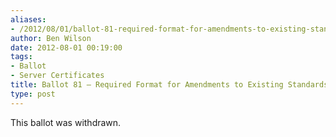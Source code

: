 ```yaml
---
aliases:
- /2012/08/01/ballot-81-required-format-for-amendments-to-existing-standards-or-requirements/
author: Ben Wilson
date: 2012-08-01 00:19:00
tags:
- Ballot
- Server Certificates
title: Ballot 81 – Required Format for Amendments to Existing Standards or Requirements
type: post
---
```


This ballot was withdrawn.
